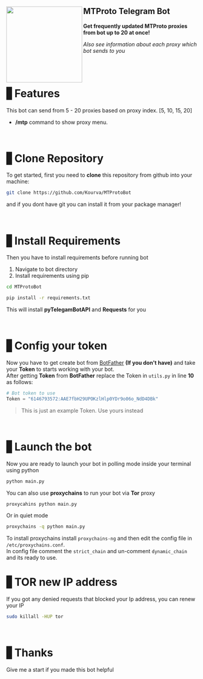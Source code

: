 <h1 align="center">
    <img align='left' src="https://github.com/Kourva/MTProtoBot/assets/118578799/8abb7f24-2547-4e6f-a119-86419fa92342" width=200 height=200/>
    <h2>MTProto Telegram Bot </h2>
  <p><b>Get frequently updated MTProto proxies from bot up to 20 at once!</b></p>
  <p><i>Also see information about each proxy which bot sends to you</i></p>
</h1>
<br><br>


# ▋Features
This bot can send from 5 - 20 proxies based on proxy index. [5, 10, 15, 20]
+ **/mtp** command to show proxy menu.

<br>

# ▋Clone Repository
To get started, first you need to **clone** this repository from github into your machine:
```bash
git clone https://github.com/Kourva/MTProtoBot
```
and if you dont have git you can install it from your package manager!

<br>

# ▋Install Requirements
Then you have to install requirements before running bot
1. Navigate to bot directory
2. Install requirements using pip
```bash
cd MTProtoBot
```
```bash
pip install -r requirements.txt
```
This will install **pyTelegamBotAPI** and **Requests** for you

<br>

# ▋Config your token
Now you have to get create bot from [BotFather](https://t.me/BotFather) **(If you don't have)** and take your **Token** to starts working with your bot.<br>
After getting **Token** from **BotFather** replace the Token in `utils.py` in line **10** as follows:
```python
# Bot token to use
Token = "6146793572:AAE7fbH29UPOKzlHlp0YDr9o06o_NdD4DBk"
```
> This is just an example Token. Use yours instead

<br>

# ▋Launch the bot
Now you are ready to launch your bot in polling mode inside your terminal using python
```bash
python main.py
```
You can also use **proxychains** to run your bot via **Tor** proxy
```bash
proxycahins python main.py
```
Or in quiet mode
```bash
proxychains -q python main.py
```
To install proxychains install `proxychains-ng` and then edit the config file in `/etc/proxychains.conf`.<br>
In config file comment the `strict_chain` and un-comment `dynamic_chain` and its ready to use.
<br>

# ▋TOR new IP address
If you got any denied requests that blocked your Ip address, you can renew your IP
```bash
sudo killall -HUP tor
```

<br>

# ▋Thanks
Give me a start if you made this bot helpful
